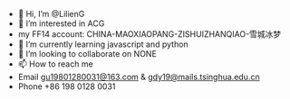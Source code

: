 - 👋 Hi, I’m @LilienG
- 👀 I’m interested in ACG
- my FF14 account: CHINA-MAOXIAOPANG-ZISHUIZHANQIAO-雪城冰梦
- 🌱 I’m currently learning javascript and python
- 💞️ I’m looking to collaborate on NONE
- 📫 How to reach me 
- Email gu19801280031@163.com & gdy19@mails.tsinghua.edu.cn
- Phone +86 198 0128 0031

<!---
LilienG/LilienG is a ✨ special ✨ repository because its `README.md` (this file) appears on your GitHub profile.
You can click the Preview link to take a look at your changes.
--->
